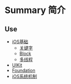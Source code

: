 # Summary 简介 

## Use 

* [iOS基础]()
	* [关键字]()
	* [Block]()
	* [多线程]()
* [UIKit]()
* [Foundation]()
* [iOS系统机制]()
